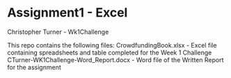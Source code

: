 # Assignment1 - Excel
Christopher Turner - Wk1Challenge

This repo contains the following files: 
CrowdfundingBook.xlsx - Excel file containing spreadsheets and table completed for the Week 1 Challenge
CTurner-WK1Challenge-Word_Report.docx - Word file of the Written Report for the assignment
